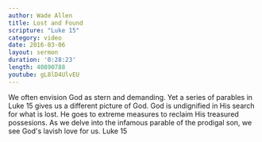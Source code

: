 ```yaml
---
author: Wade Allen
title: Lost and Found
scripture: "Luke 15"
category: video
date: 2016-03-06
layout: sermon
duration: '0:28:23' 
length: 40890788
youtube: gL8lD4UlvEU
---
```


We often envision God as stern and demanding. Yet a series of parables in Luke 15 gives us a different picture of God. God is undignified in His search for what is lost. He goes to extreme measures to reclaim His treasured possesions. As we delve into the infamous parable of the prodigal son, we see God's lavish love for us. Luke 15
